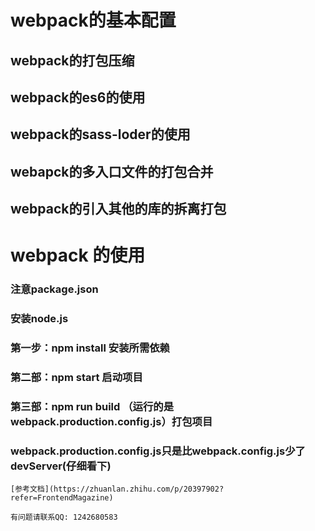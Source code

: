 # webpack的基本配置 

## webpack的打包压缩
## webpack的es6的使用
## webpack的sass-loder的使用 
## webapck的多入口文件的打包合并  
## webpack的引入其他的库的拆离打包

# webpack 的使用
### 注意package.json
###  安装node.js 
###  第一步：npm install 安装所需依赖
###  第二部：npm start  启动项目
###  第三部：npm run build （运行的是webpack.production.config.js）打包项目 
###   webpack.production.config.js只是比webpack.config.js少了devServer(仔细看下)
```
[参考文档](https://zhuanlan.zhihu.com/p/20397902?refer=FrontendMagazine)

有问题请联系QQ: 1242680583
